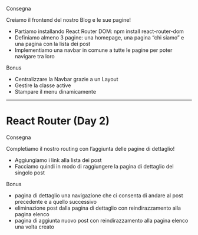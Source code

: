 Consegna

Creiamo il frontend del nostro Blog e le sue pagine!

- Partiamo installando React Router DOM: npm install react-router-dom
- Definiamo almeno 3 pagine: una homepage, una pagina “chi siamo” e una pagina con la lista dei post
- Implementiamo una navbar in comune a tutte le pagine per poter navigare tra loro

Bonus

- Centralizzare la Navbar grazie a un Layout
- Gestire la classe active
- Stampare il menu dinamicamente

---

# React Router (Day 2)

Consegna

Completiamo il nostro routing con l’aggiunta delle pagine di dettaglio!

- Aggiungiamo i link alla lista dei post
- Facciamo quindi in modo di raggiungere la pagina di dettaglio del singolo post

Bonus

- pagina di dettaglio una navigazione che ci consenta di andare al post precedente e a quello successivo
- eliminazione post dalla pagina di dettaglio con reindirazzamento alla pagina elenco
- pagina di aggiunta nuovo post con reindirazzamento alla pagina elenco una volta creato
